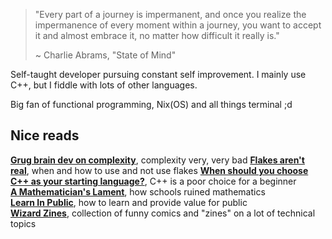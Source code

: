 > "Every part of a journey is impermanent, and once you realize the impermanence of every moment within a journey, you want to accept it and almost embrace it, no matter how difficult it really is."
>
> ~ Charlie Abrams, "State of Mind"

Self-taught developer pursuing constant self improvement. I mainly use C++, but I fiddle with lots of other languages.

Big fan of functional programming, Nix(OS) and all things terminal ;d

## Nice reads

[**Grug brain dev on complexity**](https://grugbrain.dev/), complexity very, very bad
[**Flakes aren't real**](https://jade.fyi/blog/flakes-arent-real/), when and how to use and not use flakes
[**When should you choose C++ as your starting language?**](https://steelph0enix.github.io/posts/choosing-first-language/), C++ is a poor choice for a beginner  
[**A Mathematician's Lament**](https://www.maa.org/external_archive/devlin/LockhartsLament.pdf), how schools ruined mathematics  
[**Learn In Public**](https://www.swyx.io/learn-in-public), how to learn and provide value for public  
[**Wizard Zines**](https://wizardzines.com/), collection of funny comics and "zines" on a lot of technical topics

